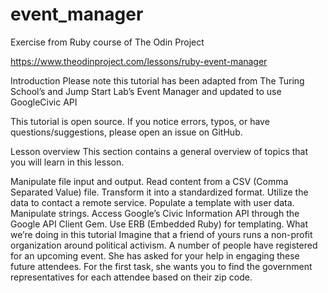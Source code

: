 # event_manager
Exercise from Ruby course of The Odin Project

https://www.theodinproject.com/lessons/ruby-event-manager

Introduction
Please note this tutorial has been adapted from The Turing School’s and Jump Start Lab’s Event Manager and updated to use GoogleCivic API

This tutorial is open source. If you notice errors, typos, or have questions/suggestions, please open an issue on GitHub.

Lesson overview
This section contains a general overview of topics that you will learn in this lesson.

Manipulate file input and output.
Read content from a CSV (Comma Separated Value) file.
Transform it into a standardized format.
Utilize the data to contact a remote service.
Populate a template with user data.
Manipulate strings.
Access Google’s Civic Information API through the Google API Client Gem.
Use ERB (Embedded Ruby) for templating.
What we’re doing in this tutorial
Imagine that a friend of yours runs a non-profit organization around political activism. A number of people have registered for an upcoming event. She has asked for your help in engaging these future attendees. For the first task, she wants you to find the government representatives for each attendee based on their zip code.


